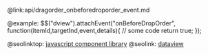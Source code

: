 @link:api/dragorder_onbeforedroporder_event.md

@example:
$$("dview").attachEvent("onBeforeDropOrder", function(itemId,targetInd,event,details){
    // some code 
    return true;
});

@seolinktop: [javascript component library](https://webix.com)
@seolink: [dataview](https://webix.com/widget/dataview/)